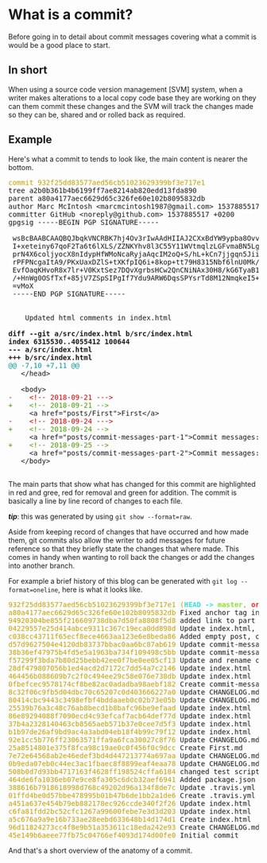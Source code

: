 # What is a commit?

Before going in to detail about commit messages covering what a commit is would be a good place to start.

## In short
When using a source code version management [SVM] system, when a writer makes alterations to a local copy code base they are working on they can them commit these changes and the SVM will track the changes made so they can be, shared and or rolled back as required.

## Example
Here's what a commit to tends to look like, the main content is nearer the bottom.

<pre><font color="#C4A000">commit 932f25dd83577aed56cb51023629399bf3e717e1</font>
tree a2b0b361b4b6199ff7ae8214ab820edd13fda890
parent a80a4177aec6629d65c326fe60e102b8095832db
author Marc McIntosh &lt;marcmcintosh1987@gmail.com&gt; 1537885517 +0200
committer GitHub &lt;noreply@github.com&gt; 1537885517 +0200
gpgsig -----BEGIN PGP SIGNATURE-----

 wsBcBAABCAAQBQJbqkVNCRBK7hj4Ov3rIwAAdHIIAJ2CXxBdYW9ypba8OvvXVlPd
 I+xeteiny67qoF2Ta6t6lXLS/ZZNKYhv8l3C55Y11WVtmqlzLGFvmaBN5Lg2eALP
 prN4X6coljyocX8nIdypHfWMoNcaRyjaAqcIM2oQ+S/hL+kCn7jjgqn5JiieoG3E
 rPFPNcgaItA9/PKxUaxDZlS+tXKfpIQ6i+8kop+tt79H8315Nbf6lnU0Mk/PMafK
 EvfOaqKHvoR8x7lr+V0KxtSez7DQvXgrbsHCw2QnCNiNAx30H8/kG6TyaB1TO9n3
 /+HnWg0OSfTxf+85jV7ZSpSIPgIf7Ydu9ARW6DqsSPYsrTd8M12NmqkeI5+8d/g=
 =vMoX
 -----END PGP SIGNATURE-----


    Updated html comments in index.html

<b>diff --git a/src/index.html b/src/index.html</b>
<b>index 6315530..4055412 100644</b>
<b>--- a/src/index.html</b>
<b>+++ b/src/index.html</b>
<font color="#06989A">@@ -7,10 +7,11 @@</font>
   &lt;/head&gt;

   &lt;body&gt;
<font color="#CC0000">-    &lt;!-- 2018-09-21 ---&gt;</font>
<font color="#4E9A06">+    &lt;!-- 2018-09-21 --&gt;</font>
     &lt;a href=&quot;posts/First&quot;&gt;First&lt;/a&gt;
<font color="#CC0000">-    &lt;!-- 2018-09-24 ---&gt;</font>
<font color="#4E9A06">+    &lt;!-- 2018-09-24 --&gt;</font>
     &lt;a href=&quot;posts/commit-messages-part-1&quot;&gt;Commit messages: Part 1&lt;/a&gt;
<font color="#4E9A06">+    &lt;!-- 2018-09-25 --&gt;</font>
     &lt;a href=&quot;posts/commit-messages-part-2&quot;&gt;Commit messages: Part 2, What is a commit?&lt;/a&gt;
   &lt;/body&gt;

</pre>

The main parts that show what has changed for this commit are highlighted in red and gree, red for removal and green for addition. The commit is basically a line by line record of changes to each file.

___tip___: this was generated by using `git show --format=raw`.

Aside from keeping record of changes that have occurred and how made them, git commits also allow the writer to add messages for future reference so that they briefly state the changes that where made. This comes in handy when wanting to roll back the changes or add the changes into another branch.

For example a brief history of this blog can be generated with `git log --format=oneline`, here is what it looks like.
<pre><font color="#C4A000">932f25dd83577aed56cb51023629399bf3e717e1 (</font><font color="#34E2E2"><b>HEAD -&gt; </b></font><font color="#8AE234"><b>master</b></font><font color="#C4A000">, </font><font color="#EF2929"><b>origin/master</b></font><font color="#C4A000">, </font><font color="#EF2929"><b>origin/HEAD</b></font><font color="#C4A000">)</font> Updated html comments in index.html
<font color="#C4A000">a80a4177aec6629d65c326fe60e102b8095832db</font> Fixed anchor tag in index.html:13
<font color="#C4A000">94920304be855f216609738dba7d50fa8808f5d8</font> added link to part 2 commit messages in index.html
<font color="#C4A000">04229557e25d414abce9311c367c19eca0dd898d</font> Update index.html, added lang tag
<font color="#C4A000">c038cc43711f65ecf8ece4663aa123e6e8beda86</font> Added empty post, commit-messages-part-2.md
<font color="#C4A000">d57d9627504e4120db83737bbac0aa6bc87ab619</font> Update commit-messages-part-1.md
<font color="#C4A000">38b36ef47975b4fd5e5a1963ba734f109498c5bb</font> Update commit-messages-part-1.md
<font color="#C4A000">f57299f3bda7b80d25bebb42ee0f7be0ee05cf13</font> Update and rename commit-message-part-1.md to commit-messages-part-1.md
<font color="#C4A000">28df479807056b1ed4acd2d7172c7dd54a7c2146</font> Update index.html
<font color="#C4A000">464456b088609b7c2f0c494ee29c58e076e738db</font> Update index.html
<font color="#C4A000">0fbefcec9578174cf8be82ac0adadba98aebf182</font> Create commit-message-part-1.md
<font color="#C4A000">8c32f06c9fb5d04dbc70c65207c0d403666227a0</font> Update CHANGELOG.md
<font color="#C4A000">80414cbc9443c3498efbf4bddaaeb0c02b73e05b</font> Update CHANGELOG.md
<font color="#C4A000">25539b76a3c48c76ab8becd1b8bafc96be9efaad</font> Update index.html
<font color="#C4A000">86e89294088f7090ecd4c93efcaf7acb64def77d</font> Update index.html
<font color="#C4A000">37b4a2328140463cb8565aeb571b37e0cee7d5f3</font> Update index.html
<font color="#C4A000">b1b97de26af9bd9ac4a3abd04eb18f4b99c79f12</font> Update index.html
<font color="#C4A000">92e1cc5b776ff23063571ffa9a6fca30027c8f76</font> Update CHANGELOG.md
<font color="#C4A000">25a8514801e375f8fca98c19ae0c0f456f0c9dcc</font> Create First.md
<font color="#C4A000">7e72e64568ab2e46edef3bd4d447213774a697aa</font> Update CHANGELOG.md
<font color="#C4A000">0b9eda07eb0c44ec3ac1fbaec8f8899eaf4eaa78</font> Update CHANGELOG.md
<font color="#C4A000">508b0d7d93bb4717163f4628ff198524cffa6184</font> changed test script to exit 0
<font color="#C4A000">464de6fa1036eb07e9ce8fa305c6dcb32aef6941</font> Added package.json
<font color="#C4A000">388616b7918618998d768c49202d96a134f8de7c</font> Update .travis.yml
<font color="#C4A000">01ffd4be0d57bbe478995b01b47b6de1bb2a1de6</font> Create .travis.yml
<font color="#C4A000">a451a637e454b79eb882178ec926ccde340f2f26</font> Update index.html
<font color="#C4A000">c6fa81fdd2bc52cfc1267a99600febe7e3d3d203</font> Update index.html
<font color="#C4A000">a5c676a9a9e16b733ae28eebd633648b14d174d1</font> Create index.html
<font color="#C4A000">96d11824273cc4f8e9b51a353611c18eda242e93</font> Create CHANGELOG.md
<font color="#C4A000">45e149b6aeee77fb75c04766ef4093d174d00fe0</font> Initial commit
</pre>

And that's a short overview of the anatomy of a commit.
